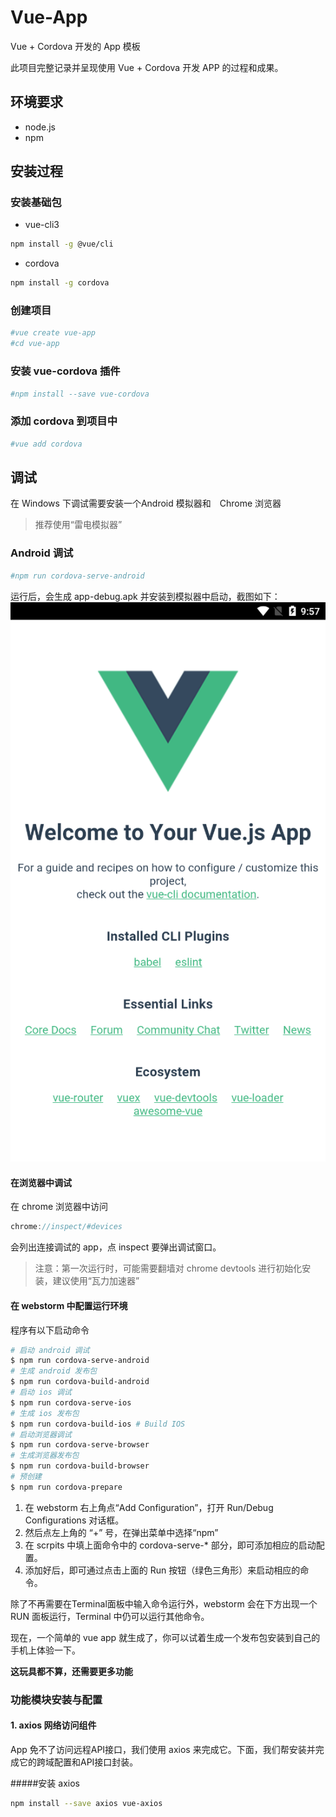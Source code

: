 # Vue-App

Vue + Cordova 开发的 App 模板

此项目完整记录并呈现使用 Vue + Cordova 开发 APP 的过程和成果。

## 环境要求
 * node.js
 * npm

## 安装过程
### 安装基础包
 * vue-cli3
```bash
npm install -g @vue/cli
```
 * cordova
```bash
npm install -g cordova
```

### 创建项目

```bash
#vue create vue-app
#cd vue-app
```
### 安装 vue-cordova 插件
```bash
#npm install --save vue-cordova
```
### 添加 cordova 到项目中
```bash
#vue add cordova
```
## 调试
在 Windows 下调试需要安装一个Android 模拟器和　Chrome 浏览器
> 推荐使用“雷电模拟器”
### Android 调试
```bash
#npm run cordova-serve-android
```
运行后，会生成 app-debug.apk 并安装到模拟器中启动，截图如下：
![](https://github.com/chenbont/vue-app/raw/master/document/images/vue-app.png)
#### 在浏览器中调试
在 chrome 浏览器中访问
```js
chrome://inspect/#devices
```
会列出连接调试的 app，点 inspect 要弹出调试窗口。
> 注意：第一次运行时，可能需要翻墙对 chrome devtools 进行初始化安装，建议使用“瓦力加速器”
#### 在 webstorm 中配置运行环境
程序有以下启动命令
```bash
# 启动 android 调试
$ npm run cordova-serve-android
# 生成 android 发布包
$ npm run cordova-build-android 
# 启动 ios 调试
$ npm run cordova-serve-ios
# 生成 ios 发布包
$ npm run cordova-build-ios # Build IOS 
# 启动浏览器调试
$ npm run cordova-serve-browser
# 生成浏览器发布包
$ npm run cordova-build-browser
# 预创建
$ npm run cordova-prepare
```
 1. 在 webstorm 右上角点“Add Configuration”，打开 Run/Debug Configurations 对话框。
 2. 然后点左上角的 “+” 号，在弹出菜单中选择“npm”
 3. 在 scrpits 中填上面命令中的 cordova-serve-* 部分，即可添加相应的启动配置。
 4. 添加好后，即可通过点击上面的 Run 按钮（绿色三角形）来启动相应的命令。
 
除了不再需要在Terminal面板中输入命令运行外，webstorm 会在下方出现一个 RUN 面板运行，Terminal 中仍可以运行其他命令。

现在，一个简单的 vue app 就生成了，你可以试着生成一个发布包安装到自己的手机上体验一下。

**这玩具都不算，还需要更多功能**
### 功能模块安装与配置
#### 1. axios 网络访问组件
App 免不了访问远程API接口，我们使用 axios 来完成它。下面，我们帮安装并完成它的跨域配置和API接口封装。

#####安装 axios
```bash
npm install --save axios vue-axios
```
